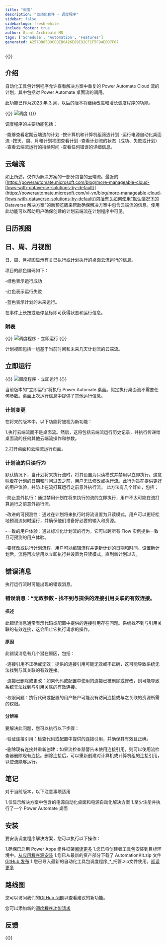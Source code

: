 ```yaml
---
title: "调度"
description: "自动化套件 - 调度程序"
sidebar: false
sidebarlogo: fresh-white
include_footer: true
author: Grant-Archibald-MS
tags: ['Schedule', 'Automation', 'Features']
generated: A257DB85B9CCBEB0A26E89E92CF1F5F94E0D7F07
---
```


{{<toc>}}

## 介绍

自动化工具包计划程序允许查看解决方案中重复的 Power Automate Cloud 流的计划，其中包括对 Power Automate 桌面流的调用。

此功能已作为[2023 年 3 月](/zh-hans/releases/march-2023)，以后的版本将继续改进和增长调度程序的功能。

{{<border>}}
![调度](/images/schedule.png)
{{</border>}}

调度程序的主要功能包括：

-能够查看定期云端流的计划
-按计算机和计算机组筛选计划
-运行电源自动化桌面流
-按天、周、月和计划视图查看计划
-查看计划流的状态（成功、失败或计划）
-查看云端流运行的持续时间
-查看任何错误的详细信息。

## 云端流

如上所述，仅作为解决方案的一部分包含的云端流。最近的[https://powerautomate.microsoft.com/blog/more-manageable-cloud-flows-with-dataverse-solutions-by-default/](https://powerautomate.microsoft.com/vi-vn/blog/more-manageable-cloud-flows-with-dataverse-solutions-by-default/)包括有关如何使用“默认情况下的 Dataverse 解决方案”的新预览版来帮助确保解决方案中包含云端流的信息。使用此功能可以帮助用户确保创建的计划云端流在计划程序中可见。

## 日历视图

## 日、周、月视图

日、周、月视图显示有关已执行或计划执行的桌面云流运行的信息。

项目的颜色编码如下：

-绿色表示运行成功

-红色表示运行失败

-蓝色表示计划的未来运行。

在事件上长按或悬停鼠标即可获得状态和运行信息。

### 附表

{{<border>}}
![调度程序 - 立即运行](/images/scheduler-schedule-view.png)
{{</border>}}

计划视图包括一组基于当前时间和未来几天计划流的云端流。

## 立即运行

{{<border>}}
![调度程序 - 立即运行](/images/scheduler-run-now.png)
{{</border>}}

当前版本的“立即运行”将执行 Power Automate 桌面。假定执行桌面流不需要任何参数。桌面上次运行信息中提供了其他运行信息。

### 计划变更

在将来的版本中，以下功能将被视为新功能：

1.执行云端流而不是桌面流。然后，这将包括云端流运行历史记录，并执行传递给桌面流的任何其他云端流操作和参数。

2.打开桌面和云端流运行页面。

### 计划流的只读行为

默认情况下，当计划将来执行流时，将其设置为只读模式并禁用以立即执行。这意味着在计划的日期和时间过去之前，用户无法修改或执行流。此行为旨在提供更好的用户体验，并防止在流打算运行之前意外执行流。
此方法有几个好处，包括：

-防止意外执行：通过禁用计划在将来执行的流的立即执行，用户不太可能在流打算运行之前意外运行流。

-改进的可预测性：通过在计划将来执行时将流设置为只读模式，用户可以更轻松地预测流何时运行，并确保他们准备好必要的输入和资源。

-一致的用户体验：通过标准化计划流的行为，它可以跨所有 Flow 实例提供一致且可预测的用户体验。

-要修改或执行计划流程，用户可以编辑流程并更新计划的日期和时间。设置新计划后，流将再次禁用以立即执行并设置为只读模式，直到新计划过去。

## 错误消息

执行运行流时可能出现的错误消息。

### 错误消息：“无效参数 - 找不到与提供的连接引用关联的有效连接。

#### 描述

此错误消息通常表示代码或配置中提供的连接引用存在问题。系统找不到与引用关联的有效连接，这会阻止它执行请求的操作。

#### 原因

此错误消息有几个潜在原因，包括：

-连接引用不正确或无效：提供的连接引用可能无效或不正确，这可能导致系统无法找到与其关联的有效连接。

-连接已删除或更改：如果代码或配置中使用的连接已被删除或修改，则可能导致系统无法找到与引用关联的有效连接。

-权限问题：执行代码或配置的用户帐户可能没有访问连接或与之关联的资源所需的权限。

#### 分辨率

要解决此问题，您可以执行以下步骤：

-验证连接引用：检查代码或配置中提供的连接引用，并确保其有效且正确。

-删除现有连接并重新创建：如果流检查器警告未使用连接引用，则可以使用流检查器删除现有连接。删除连接后，可以重新创建对计算机或计算机组的连接引用，以使流能够运行。

## 笔记

对于当前版本，以下注意事项适用

1.仅显示解决方案中包含的电源自动化桌面和电源自动化解决方案
1.至少注册并执行了一个 Power Automate 桌面

## 安装

要安装调度程序解决方案，您可以执行以下操作：

1.确保已启用 Power Apps 组件框架<a href="https://learn.microsoft.com/power-apps/developer/component-framework/component-framework-for-canvas-apps#enable-the-power-apps-component-framework-feature" target="_blank">阅读更多</a>
1.您已将创建者工具包安装到目标环境中。<a href="https://appsource.microsoft.com/product/dynamics-365/microsoftpowercatarch.creatorkit1" target="_blank">从应用程序源安装</a>
1.您已从最新的资产部分下载了 AutomationKit.zip 文件<a href="https://github.com/microsoft/powercat-automation-kit/releases" target="_blank">GitHub 发布</a>
1.您已导入最新的自动化工具包调度程序_*_托管.zip文件使用。<a href='https://learn.microsoft.com/power-apps/maker/data-platform/import-update-export-solutions' target="_blank">阅读更多</a>

## 路线图

您可以访问我们的<a href="https://github.com/microsoft/powercat-automation-kit/issues?q=is%3Aissue+is%3Aopen+label%3Ascheduler" target="_blank">GitHub 问题</a>以查看建议的新功能。

您可以添加新的<a href="https://github.com/microsoft/powercat-automation-kit/issues/new?assignees=&labels=automation-kit%2Cenhancement%2Cscheduler&template=2-automation-kit-feature.yml&title=%5BAutomation+Kit+-+Feature%5D%3A+FEATURE+TITLE" target="_blank">调度程序功能请求</a>

## 反馈

{{<questions name="/content/zh-hans/features/scheduler.json" completed="感谢您提供反馈" showNavigationButtons="false" locale="zh-hans">}}
